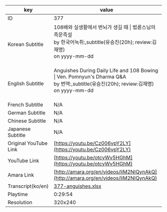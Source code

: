 |  key  |  value  |
|-------|---------|
| ID            | 377 |
| Korean Subtitle | 108배와 실생활에서 번뇌가 생길 때 \| 법륜스님의 즉문즉설<br>by 한국어녹취:,subtitle(유승진(20h); review:김재명)<br>on yyyy-mm-dd<br><br>|
| English Subtitle | Anguishes During Daily Life and 108 Bowing \| Ven. Pomnyun's Dharma Q&A<br>by 번역:,subtitle(유승진(20h); review:김재명)<br>on yyyy-mm-dd<br><br>|
| French Subtitle | N/A |
| German Subtitle | N/A |
| Chinese Subtitle | N/A |
| Japanese Subtitle | N/A |
| Original YouTube Link  | [https://youtu.be/Cz006vpY2LY](https://youtu.be/Cz006vpY2LY) |
| YouTube Link  | [https://youtu.be/otcyWv5HGhM](https://youtu.be/otcyWv5HGhM) |
| Amara Link    | [http://amara.org/en/videos/liM2NIQynAkQ](http://amara.org/en/videos/liM2NIQynAkQ) |
| Transcript(ko/en) | [377-anguishes.xlsx](https://github.com/jungtosociety/dharma-qna/raw/master/sub/377/377-anguishes.xlsx) |
| Playtime | 0:29:54 |
| Resolution | 320x240|
